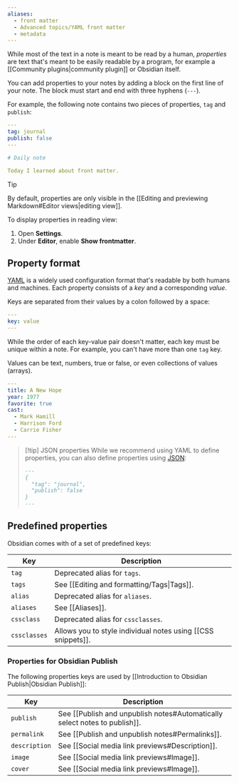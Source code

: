 ```yaml
---
aliases:
  - front matter
  - Advanced topics/YAML front matter
  - metadata
---
```

While most of the text in a note is meant to be read by a human, _properties_ are text that's meant to be easily readable by a program, for example a [[Community plugins|community plugin]] or Obsidian itself.

You can add properties to your notes by adding a block on the first line of your note. The block must start and end with three hyphens (`---`).

For example, the following note contains two pieces of properties, `tag` and `publish`:

```yaml
---
tag: journal
publish: false
---

# Daily note

Today I learned about front matter.
```

> [!tip]
> By default, properties are only visible in the [[Editing and previewing Markdown#Editor views|editing view]].
>
> To display properties in reading view:
>
> 1. Open **Settings**.
> 2. Under **Editor**, enable **Show frontmatter**.

## Property format

[YAML](https://yaml.org/) is a widely used configuration format that's readable by both humans and machines. Each property consists of a _key_ and a corresponding _value_.

Keys are separated from their values by a colon followed by a space:

```yaml
---
key: value
---
```

While the order of each key-value pair doesn't matter, each key must be unique within a note. For example, you can't have more than one `tag` key.

Values can be text, numbers, true or false, or even collections of values (arrays).

```yaml
---
title: A New Hope
year: 1977
favorite: true
cast:
  - Mark Hamill
  - Harrison Ford
  - Carrie Fisher
---
```

> [!tip] JSON properties
> While we recommend using YAML to define properties, you can also define properties using [JSON](https://www.json.org/):
>
> ```md
> ---
> {
>   "tag": "journal",
>   "publish": false
> }
> ---
> ```

## Predefined properties

Obsidian comes with of a set of predefined keys:

| Key | Description |
|-|-|
| `tag` | Deprecated alias for `tags`. |
| `tags` | See [[Editing and formatting/Tags\|Tags]]. |
| `alias` | Deprecated alias for `aliases`. |
| `aliases` | See [[Aliases]]. |
| `cssclass` | Deprecated alias for `cssclasses`. |
| `cssclasses` | Allows you to style individual notes using [[CSS snippets]]. |

### Properties for Obsidian Publish

The following properties keys are used by [[Introduction to Obsidian Publish|Obsidian Publish]]:

| Key | Description |
|-|-|
| `publish` | See [[Publish and unpublish notes#Automatically select notes to publish]]. |
| `permalink` | See [[Publish and unpublish notes#Permalinks]]. |
| `description` | See [[Social media link previews#Description]]. |
| `image` | See [[Social media link previews#Image]]. |
| `cover` | See [[Social media link previews#Image]]. |
